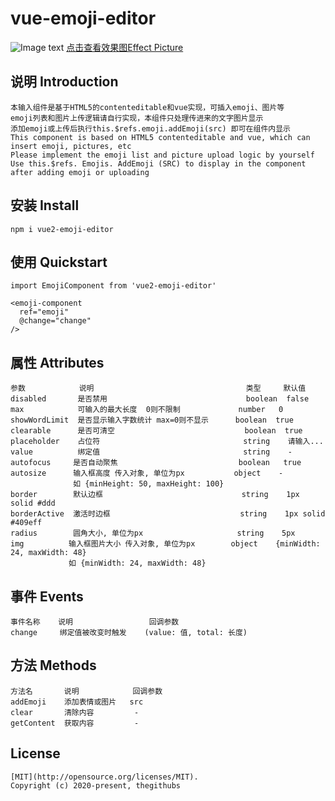 # vue-emoji-editor

![Image text](https://img-cdn-aliyun.dcloud.net.cn/stream/plugin_screens/c7d536b0-e747-11ea-b015-5794bd84f21f_0.png?v=1598418218)
[点击查看效果图Effect Picture](https://img-cdn-aliyun.dcloud.net.cn/stream/plugin_screens/c7d536b0-e747-11ea-b015-5794bd84f21f_0.png?v=1598418218)

## 说明 Introduction
```
本输入组件是基于HTML5的contenteditable和vue实现，可插入emoji、图片等
emoji列表和图片上传逻辑请自行实现，本组件只处理传进来的文字图片显示
添加emoji或上传后执行this.$refs.emoji.addEmoji(src) 即可在组件内显示
This component is based on HTML5 contenteditable and vue, which can insert emoji, pictures, etc
Please implement the emoji list and picture upload logic by yourself
Use this.$refs. Emojis. AddEmoji (SRC) to display in the component after adding emoji or uploading
```

## 安装 Install
```
npm i vue2-emoji-editor
```

## 使用 Quickstart
```
import EmojiComponent from 'vue2-emoji-editor'

<emoji-component
  ref="emoji"
  @change="change"
/>
```

## 属性 Attributes
```
参数            说明                                  类型     默认值
disabled       是否禁用                               boolean  false
max            可输入的最大长度  0则不限制             number   0
showWordLimit  是否显示输入字数统计 max=0则不显示      boolean  true
clearable      是否可清空                             boolean  true
placeholder    占位符                                string    请输入...
value          绑定值                                string    -
autofocus     是否自动聚焦                           boolean   true
autosize      输入框高度 传入对象, 单位为px           object    -
              如 {minHeight: 50, maxHeight: 100}
border        默认边框                               string    1px solid #ddd
borderActive  激活时边框                             string    1px solid #409eff
radius        圆角大小, 单位为px                     string    5px
img          输入框图片大小 传入对象, 单位为px        object    {minWidth: 24, maxWidth: 48}
             如 {minWidth: 24, maxWidth: 48}
```

## 事件 Events
```
事件名称    说明                 回调参数
change	   绑定值被改变时触发    (value: 值, total: 长度)
```

## 方法 Methods
```
方法名       说明            回调参数
addEmoji    添加表情或图片   src
clear       清除内容         -
getContent  获取内容         -
```

## License
```
[MIT](http://opensource.org/licenses/MIT).
Copyright (c) 2020-present, thegithubs
```

